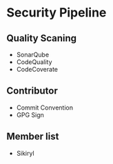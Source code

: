 # Security Pipeline

## Quality Scaning
- SonarQube
- CodeQuality
- CodeCoverate

## Contributor
- Commit Convention
- GPG Sign

## Member list
- Sikiryl
